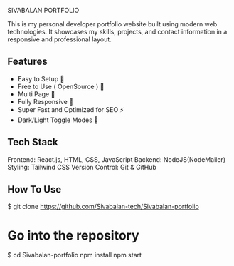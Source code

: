 SIVABALAN PORTFOLIO
         
  This is my personal developer portfolio website built using modern web technologies. It showcases my skills, projects, and contact information in a responsive and professional layout.
## Features
- Easy to Setup 💯
- Free to Use ( OpenSource ) 🥳
- Multi Page 💎
- Fully Responsive 🚀
- Super Fast and Optimized for SEO ⚡ 
- Dark/Light Toggle Modes 🤘
## Tech Stack
  Frontend: React.js, HTML, CSS, JavaScript
  Backend: NodeJS(NodeMailer)
  Styling: Tailwind CSS
  Version Control: Git & GitHub

## How To Use
$ git clone https://github.com/Sivabalan-tech/Sivabalan-portfolio

# Go into the repository
$ cd Sivabalan-portfolio
npm install
npm start
